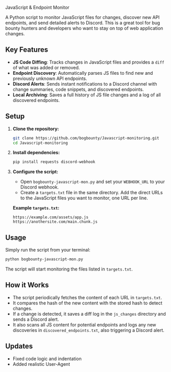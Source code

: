 ﻿ JavaScript & Endpoint Monitor

A Python script to monitor JavaScript files for changes, discover new API endpoints, and send detailed alerts to Discord. This is a great tool for bug bounty hunters and developers who want to stay on top of web application changes.

## Key Features

* **JS Code Diffing**: Tracks changes in JavaScript files and provides a `diff` of what was added or removed.
* **Endpoint Discovery**: Automatically parses JS files to find new and previously unknown API endpoints.
* **Discord Alerts**: Sends instant notifications to a Discord channel with change summaries, code snippets, and discovered endpoints.
* **Local Archiving**: Saves a full history of JS file changes and a log of all discovered endpoints.

## Setup

1.  **Clone the repository:**
    ```bash
    git clone https://github.com/bogbounty/Javascript-monitoring.git
    cd Javascript-monitoring
    ```

2.  **Install dependencies:**
    ```bash
    pip install requests discord-webhook
    ```

3.  **Configure the script:**
    * Open `bogbounty-javascript-mon.py` and set your `WEBHOOK_URL` to your Discord webhook.
    * Create a `targets.txt` file in the same directory. Add the direct URLs to the JavaScript files you want to monitor, one URL per line.

    **Example `targets.txt`:**
    ```
    https://example.com/assets/app.js
    https://anothersite.com/main.chunk.js
    ```

## Usage

Simply run the script from your terminal:

```bash
python bogbounty-javascript-mon.py
```

The script will start monitoring the files listed in `targets.txt`.

## How it Works

* The script periodically fetches the content of each URL in `targets.txt`.
* It compares the hash of the new content with the stored hash to detect changes.
* If a change is detected, it saves a diff log in the `js_changes` directory and sends a Discord alert.
* It also scans all JS content for potential endpoints and logs any new discoveries in `discovered_endpoints.txt`, also triggering a Discord alert.

## Updates 

+ Fixed code logic and indentation
+ Added realistic User-Agent 
